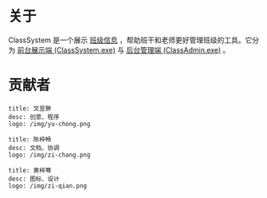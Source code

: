 # 关于

ClassSystem 是一个展示 [班级信息](/class-data) ，帮助班干和老师更好管理班级的工具。它分为 [前台展示端 (ClassSystem.exe)](/class-system/) 与 [后台管理端 (ClassAdmin.exe)](/class-admin/) 。

# 贡献者

```card
title: 文昱翀
desc: 创意、程序
logo: /img/yu-chong.png
```

```card
title: 陈梓畅
desc: 文档、协调
logo: /img/zi-chang.png
```

```card
title: 黄梓骞
desc: 图标、设计
logo: /img/zi-qian.png
```
